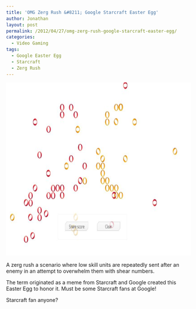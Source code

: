 ```yaml
---
title: 'OMG Zerg Rush &#8211; Google Starcraft Easter Egg'
author: Jonathan
layout: post
permalink: /2012/04/27/omg-zerg-rush-google-starcraft-easter-egg/
categories:
  - Video Gaming
tags:
  - Google Easter Egg
  - Starcraft
  - Zerg Rush
---
```

<a title="Google Zerg Rush Easter Egg in action!" href="https://www.google.com/?q=zerg+rush" target="_blank"><img class="aligncenter size-full wp-image-43" title="google-zurg-easter-egg" src="/images/posts/2012/04/google-zurg-easter-egg.jpg" alt="Zurg Rush!" width="819" height="472" /></a>

A zerg rush a scenario where low skill units are repeatedly sent after an enemy in an attempt to overwhelm them with shear numbers.

The term originated as a meme from Starcraft and Google created this Easter Egg to honor it. Must be some Starcraft fans at Google!

Starcraft fan anyone?
